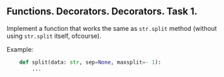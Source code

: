 ## Functions. Decorators. Decorators. Task 1.

Implement a function that works the same as `str.split` method
(without using `str.split` itself, ofcourse).

Example:
```python
    def split(data: str, sep=None, maxsplit=- 1):
        ...

